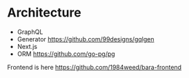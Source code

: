# Architecture

- GraphQL
- Generator
    https://github.com/99designs/gqlgen
- Next.js
- ORM
    https://github.com/go-pg/pg

Frontend is here 
https://github.com/1984weed/bara-frontend


 <!-- su -l execUser -->